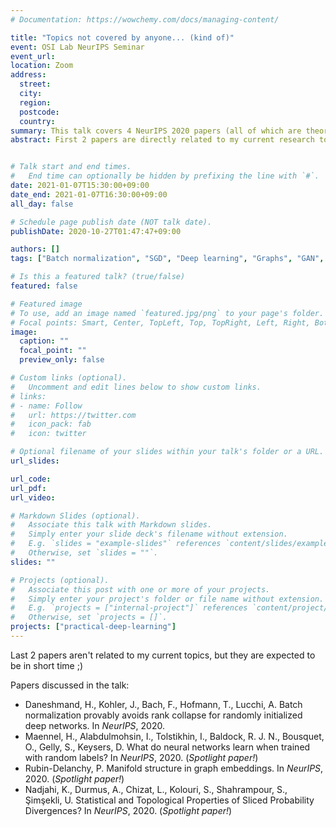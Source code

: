 ```yaml
---
# Documentation: https://wowchemy.com/docs/managing-content/

title: "Topics not covered by anyone... (kind of)"
event: OSI Lab NeurIPS Seminar
event_url:
location: Zoom
address:
  street:
  city:
  region:
  postcode:
  country:
summary: This talk covers 4 NeurIPS 2020 papers (all of which are theory-heavy), that I thought were interesting, whose topics were not covered by anyone in OSI Lab.
abstract: First 2 papers are directly related to my current research topic of uncovering the inner working of deep learning in general. First paper by Daneshmand et al. gives a rigorous proof that characterizes the effect of batch normalization(BN) in deep linear networks; BN preserves the rank of hidden representation, whose lower bound is dependent on the width of the network and independent of the depth. Second paper by Maennel et al. theoretically and empirically confirms that the first layer of the neural network learns the first principal component of the input data, when trained with random labels. Third paper by Rubin-Delanchy gives a first theoretical characterization of the so-called manifold-hypothesis by proving that a manifold structure, whose Hausdorff dimension is given explicitly, is sure to arise in spectral embedding of latent position model. Fourth paper by Nadjahi et al. gives a full theoretical characterization of the recently-introduced sliced probability divergences. Topological characterizations include metric properties and convergence properties while statistical characterizations include sample complexity and projection complexity.


# Talk start and end times.
#   End time can optionally be hidden by prefixing the line with `#`.
date: 2021-01-07T15:30:00+09:00
date_end: 2021-01-07T16:30:00+09:00
all_day: false

# Schedule page publish date (NOT talk date).
publishDate: 2020-10-27T01:47:47+09:00

authors: []
tags: ["Batch normalization", "SGD", "Deep learning", "Graphs", "GAN", "Sliced Probability Divergence"]

# Is this a featured talk? (true/false)
featured: false

# Featured image
# To use, add an image named `featured.jpg/png` to your page's folder. 
# Focal points: Smart, Center, TopLeft, Top, TopRight, Left, Right, BottomLeft, Bottom, BottomRight.
image:
  caption: ""
  focal_point: ""
  preview_only: false

# Custom links (optional).
#   Uncomment and edit lines below to show custom links.
# links:
# - name: Follow
#   url: https://twitter.com
#   icon_pack: fab
#   icon: twitter

# Optional filename of your slides within your talk's folder or a URL.
url_slides:

url_code:
url_pdf:
url_video:

# Markdown Slides (optional).
#   Associate this talk with Markdown slides.
#   Simply enter your slide deck's filename without extension.
#   E.g. `slides = "example-slides"` references `content/slides/example-slides.md`.
#   Otherwise, set `slides = ""`.
slides: ""

# Projects (optional).
#   Associate this post with one or more of your projects.
#   Simply enter your project's folder or file name without extension.
#   E.g. `projects = ["internal-project"]` references `content/project/deep-learning/index.md`.
#   Otherwise, set `projects = []`.
projects: ["practical-deep-learning"]
---
```


Last 2 papers aren't related to my current topics, but they are expected to be in short time ;)

Papers discussed in the talk:
- Daneshmand, H., Kohler, J., Bach, F., Hofmann, T., Lucchi, A. Batch normalization provably avoids rank collapse for randomly initialized deep networks. In *NeurIPS*, 2020.
- Maennel, H., Alabdulmohsin, I., Tolstikhin, I., Baldock, R. J. N., Bousquet, O., Gelly, S., Keysers, D. What do neural networks learn when trained with random labels? In *NeurIPS*, 2020. (*Spotlight paper!*)
- Rubin-Delanchy, P. Manifold structure in graph embeddings. In *NeurIPS*, 2020. (*Spotlight paper!*)
- Nadjahi, K., Durmus, A., Chizat, L., Kolouri, S., Shahrampour, S., Şimşekli, U. Statistical and Topological Properties of Sliced Probability Divergences? In *NeurIPS*, 2020. (*Spotlight paper!*)